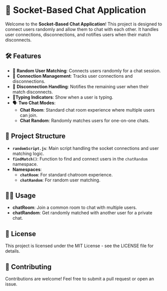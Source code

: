 # 🔗 Socket-Based Chat Application

Welcome to the **Socket-Based Chat Application**! This project is designed to connect users randomly and allow them to chat with each other. It handles user connections, disconnections, and notifies users when their match disconnects. 

## 🛠 Features

- 🚀 **Random User Matching**: Connects users randomly for a chat session.
- 🔄 **Connection Management**: Tracks user connections and disconnections.
- 🛑 **Disconnection Handling**: Notifies the remaining user when their match disconnects.
- 🙌**Typing Indicators**: Show when a user is typing.
- 🗣 **Two Chat Modes**:
  - **Chat Room**: Standard chat room experience where multiple users can join.
  - **Chat Random**: Randomly matches users for one-on-one chats.

## 📁 Project Structure

- **`randomScript.js`**: Main script handling the socket connections and user matching logic.
- **`findMatch()`**: Function to find and connect users in the `chatRandom` namespace.
- **Namespaces**:
  - **`chatRoom`**: For standard chatroom experience.
  - **`chatRandom`**: For random user matching.

## 👨‍💻 Usage

   - **chatRoom**: Join a common room to chat with multiple users.
   - **chatRandom**: Get randomly matched with another user for a private chat.

## 📝 License

This project is licensed under the MIT License - see the LICENSE file for details.
## 🤝 Contributing

Contributions are welcome! Feel free to submit a pull request or open an issue.
